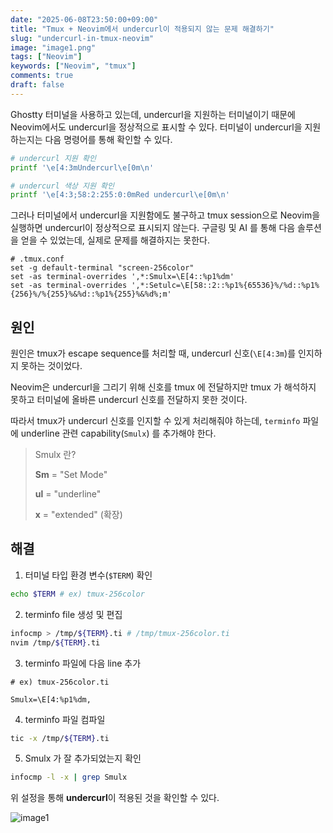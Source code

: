 ```yaml
---
date: "2025-06-08T23:50:00+09:00"
title: "Tmux + Neovim에서 undercurl이 적용되지 않는 문제 해결하기"
slug: "undercurl-in-tmux-neovim"
image: "image1.png"
tags: ["Neovim"]
keywords: ["Neovim", "tmux"]
comments: true
draft: false
---
```


Ghostty 터미널을 사용하고 있는데, undercurl을 지원하는 터미널이기 때문에 Neovim에서도 undercurl을 정상적으로 표시할 수 있다.
터미널이 undercurl을 지원하는지는 다음 명령어를 통해 확인할 수 있다.

```bash
# undercurl 지원 확인
printf '\e[4:3mUndercurl\e[0m\n'

# undercurl 색상 지원 확인
printf '\e[4:3;58:2:255:0:0mRed undercurl\e[0m\n'
```

그러나 터미널에서 undercurl을 지원함에도 불구하고 tmux session으로 Neovim을 실행하면 undercurl이 정상적으로 표시되지 않는다.
구글링 및 AI 를 통해 다음 솔루션을 얻을 수 있었는데, 실제로 문제를 해결하지는 못한다.

```text
# .tmux.conf
set -g default-terminal "screen-256color"
set -as terminal-overrides ',*:Smulx=\E[4::%p1%dm'
set -as terminal-overrides ',*:Setulc=\E[58::2::%p1%{65536}%/%d::%p1%{256}%/%{255}%&%d::%p1%{255}%&%d%;m'
```

## 원인

원인은 tmux가 escape sequence를 처리할 때, undercurl 신호(`\E[4:3m`)를 인지하지 못하는 것이었다.

Neovim은 undercurl을 그리기 위해 신호를 tmux 에 전달하지만 tmux 가 해석하지 못하고 터미널에 올바른 undercurl 신호를 전달하지 못한 것이다.

따라서 tmux가 undercurl 신호를 인지할 수 있게 처리해줘야 하는데, `terminfo` 파일에 underline 관련 capability(`Smulx`) 를 추가해야 한다.

> Smulx 란?
>
> **Sm** = "Set Mode"
>
> **ul** = "underline"
>
> **x** = "extended" (확장)

## 해결

1. 터미널 타입 환경 변수(`$TERM`) 확인

```bash
echo $TERM # ex) tmux-256color
```

2. terminfo file 생성 및 편집

```bash
infocmp > /tmp/${TERM}.ti # /tmp/tmux-256color.ti
nvim /tmp/${TERM}.ti
```

3. terminfo 파일에 다음 line 추가

```text
# ex) tmux-256color.ti

Smulx=\E[4:%p1%dm,
```

4. terminfo 파일 컴파일

```bash
tic -x /tmp/${TERM}.ti
```

5. Smulx 가 잘 추가되었는지 확인

```bash
infocmp -l -x | grep Smulx
```

위 설정을 통해 **undercurl**이 적용된 것을 확인할 수 있다.

![image1](image1.png)
